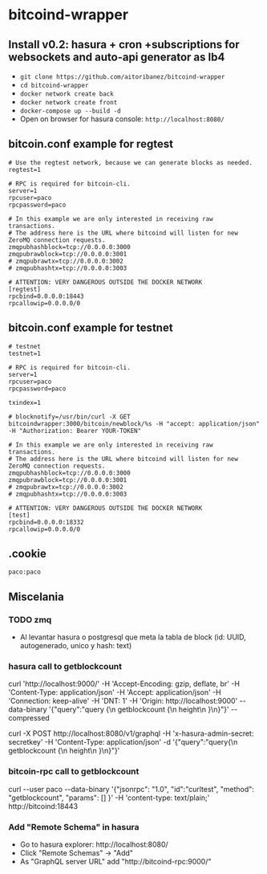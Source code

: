# bitcoind-wrapper

## Install v0.2: hasura + cron +subscriptions for websockets and auto-api generator as lb4
- ```git clone https://github.com/aitoribanez/bitcoind-wrapper```
- ```cd bitcoind-wrapper```
- ```docker network create back```
- ```docker network create front```
- ```docker-compose up --build -d```
- Open on browser for hasura console: ```http://localhost:8080/```

## bitcoin.conf example for regtest
```
# Use the regtest network, because we can generate blocks as needed.
regtest=1

# RPC is required for bitcoin-cli.
server=1
rpcuser=paco
rpcpassword=paco

# In this example we are only interested in receiving raw transactions.
# The address here is the URL where bitcoind will listen for new ZeroMQ connection requests.
zmqpubhashblock=tcp://0.0.0.0:3000
zmqpubrawblock=tcp://0.0.0.0:3001
# zmqpubrawtx=tcp://0.0.0.0:3002
# zmqpubhashtx=tcp://0.0.0.0:3003

# ATTENTION: VERY DANGEROUS OUTSIDE THE DOCKER NETWORK
[regtest]
rpcbind=0.0.0.0:18443
rpcallowip=0.0.0.0/0
```
## bitcoin.conf example for testnet
```
# testnet
testnet=1

# RPC is required for bitcoin-cli.
server=1
rpcuser=paco
rpcpassword=paco

txindex=1

# blocknotify=/usr/bin/curl -X GET bitcoindwrapper:3000/bitcoin/newblock/%s -H "accept: application/json" -H "Authorization: Bearer YOUR-TOKEN"

# In this example we are only interested in receiving raw transactions.
# The address here is the URL where bitcoind will listen for new ZeroMQ connection requests.
zmqpubhashblock=tcp://0.0.0.0:3000
zmqpubrawblock=tcp://0.0.0.0:3001
# zmqpubrawtx=tcp://0.0.0.0:3002
# zmqpubhashtx=tcp://0.0.0.0:3003

# ATTENTION: VERY DANGEROUS OUTSIDE THE DOCKER NETWORK
[test]
rpcbind=0.0.0.0:18332
rpcallowip=0.0.0.0/0
```

## .cookie
```
paco:paco
```

## Miscelania

### TODO zmq
 - Al levantar hasura o postgresql que meta la tabla de block (id: UUID, autogenerado, unico y hash: text)

### hasura call to getblockcount
curl 'http://localhost:9000/' -H 'Accept-Encoding: gzip, deflate, br' -H 'Content-Type: application/json' -H 'Accept: application/json' -H 'Connection: keep-alive' -H 'DNT: 1' -H 'Origin: http://localhost:9000' --data-binary '{"query":"query {\n  getblockcount {\n    height\n  }\n}"}' --compressed

curl -X POST http://localhost:8080/v1/graphql -H 'x-hasura-admin-secret: secretkey' -H 'Content-Type: application/json' -d '{"query":"query{\n  getblockcount {\n    height\n  }\n}"}'

### bitcoin-rpc call to getblockcount
curl --user paco --data-binary '{"jsonrpc": "1.0", "id":"curltest", "method": "getblockcount", "params": [] }' -H 'content-type: text/plain;' http://bitcoind:18443

###  Add "Remote Schema" in hasura
- Go to hasura explorer: http://localhost:8080/
- Click "Remote Schemas" -> "Add"
- As "GraphQL server URL" add "http://bitcoind-rpc:9000/"
